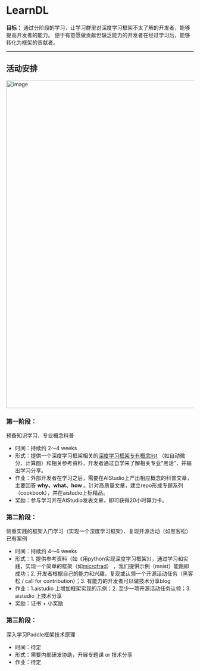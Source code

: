 # LearnDL

**目标：** 通过分阶段的学习，让学习群里对深度学习框架不太了解的开发者，能够提高开发者的能力。 便于有意愿做贡献但缺乏能力的开发者在经过学习后，能够转化为框架的贡献者。



--------
## 活动安排

<img width="881" alt="image" src="https://user-images.githubusercontent.com/70642955/211499445-d5310c6e-01c7-4a47-8435-36c47bdee44e.png">

### 第一阶段：
预备知识学习、专业概念科普
* 时间：持续约 2～4 weeks
* 形式：提供一个深度学习框架相关的[深度学习框架专有概念list](https://github.com/sunzhongkai588/LearnDL/blob/main/深度学习概念清单.md) （如自动微分、计算图）和相关参考资料，开发者通过自学来了解相关专业“黑话”，并输出学习分享。
* 作业：外部开发者在学习之后，需要在AIStudio上产出相应概念的科普文章，主要回答 **why、what、how** 。针对高质量文章，建立repo形成专题系列（cookbook），并在aistudio上标精品。
* 奖励：参与学习并在AIStudio发表文章，即可获得20小时算力卡。

### 第二阶段：
侧重实践的框架入门学习（实现一个深度学习框架）、复现开源活动（如黑客松）已有案例
* 时间：持续约 4～6 weeks
* 形式：1. 提供参考资料（如《用python实现深度学习框架》），通过学习和实践，实现一个简单的框架（如[microfrad](https://github.com/karpathy/micrograd)） ，我们提供示例（mnist）能跑即成功；2. 开发者根据自己的能力和兴趣，复现或认领一个开源活动任务（黑客松 / call for contribution）；3. 有能力的开发者可以做技术分享blog
* 作业：1.aistudio 上增加框架实现的示例；2. 至少一项开源活动任务认领；3. aistudio 上技术分享
* 奖励：证书 + 小奖励

### 第三阶段：
深入学习Paddle框架技术原理
* 时间：待定
* 形式：需要内部研发协助，开展专题课 or 技术分享
* 作业：待定
